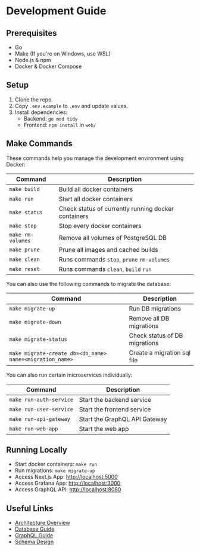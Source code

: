 # Development Guide

## Prerequisites
- Go
- Make (If you're on Windows, use WSL)
- Node.js & npm
- Docker & Docker Compose

## Setup
1. Clone the repo.
2. Copy `.env.example` to `.env` and update values.
3. Install dependencies:
    - Backend: `go mod tidy`
    - Frontend: `npm install` in `web/`

## Make Commands

These commands help you manage the development environment using Docker:

| Command               | Description                                         |
|-----------------------|-----------------------------------------------------|
| `make build`          | Build all docker containers                         |
| `make run`            | Start all docker containers                         |
| `make status`         | Check status of currently running docker containers |
| `make stop`           | Stop every docker containers                        |
| `make rm-volumes`     | Remove all volumes of PostgreSQL DB                 |
| `make prune`          | Prune all images and cached builds                  |
| `make clean`          | Runs commands `stop`, `prune` `rm-volumes`          |
| `make reset`          | Runs commands `clean`, `build` `run`                |

You can also use the following commands to migrate the database:

| Command                                                   | Description                   |
|-----------------------------------------------------------|-------------------------------|
| `make migrate-up`                                         | Run DB migrations             |
| `make migrate-down`                                       | Remove all DB migrations      |
| `make migrate-status`                                     | Check status of DB migrations |
| `make migrate-create db=<db_name> name=<migration_name> ` | Create a migration sql file   |


You can also run certain microservices individually:

| Command                 | Description                   |
|-------------------------|-------------------------------|
| `make run-auth-service` | Start the backend service     |
| `make run-user-service` | Start the frontend service    |
| `make run-api-gateway`  | Start the GraphQL API Gateway |
| `make run-web-app`      | Start the web app             |


## Running Locally
- Start docker containers: `make run`
- Run migrations: `make migrate-up`
- Access Next.js App: [http://localhost:5000](http://localhost:5000)
- Access Grafana App: [http://localhost:3000](http://localhost:3000)
- Access GraphQL API: [http://localhost:8080](http://localhost:8080)

## Useful Links
- [Architecture Overview](architecture.md)
- [Database Guide](database.md)
- [GraphQL Guide](graphql.md)
- [Schema Design](schema.md)